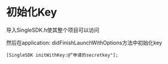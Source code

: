 # 初始化Key



导入SingleSDK.h使其整个项目可以访问

然后在application: didFinishLaunchWithOptions方法中初始化key

```
[SingleSDK initWithKey:@“申请的secretkey"];
```



